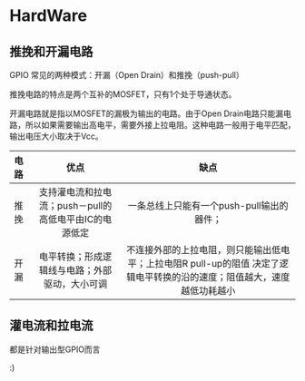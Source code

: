 HardWare
======

推挽和开漏电路
----

GPIO 常见的两种模式：开漏（Open Drain）和推挽（push-pull）

推挽电路的特点是两个互补的MOSFET，只有1个处于导通状态。

开漏电路就是指以MOSFET的漏极为输出的电路。由于Open Drain电路只能漏电路，所以如果需要输出高电平，需要外接上拉电阻。这种电路一般用于电平匹配，输出电压大小取决于Vcc。

| 电路 | 优点 | 缺点 |
| :-----| :----: | :----: |
| 推挽 | 支持灌电流和拉电流；push－pull的高低电平由IC的电源低定 | 一条总线上只能有一个push-pull输出的器件； |
| 开漏 | 电平转换；形成逻辑线与电路；外部驱动，大小可调 | 不连接外部的上拉电阻，则只能输出低电平；上拉电阻R pull-up的阻值 决定了逻辑电平转换的沿的速度；阻值越大，速度越低功耗越小 |



灌电流和拉电流
-------

都是针对输出型GPIO而言






:)
